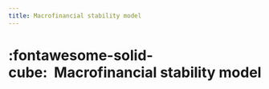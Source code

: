 ```yaml
---
title: Macrofinancial stability model
---
```


# :fontawesome-solid-cube:  Macrofinancial stability model

